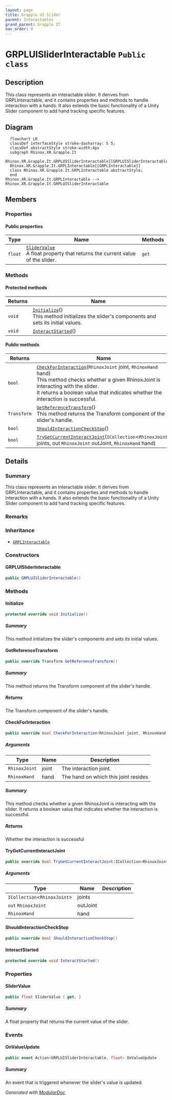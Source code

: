 ```yaml
---
layout: page
title: Grapple UI Slider
parent: Interactables
grand_parent: Grapple IT
nav_order: 9
---
```


# GRPLUISliderInteractable `Public class`

## Description

This class represents an interactable slider. It derives from
GRPLInteractable, and it contains properties and methods to handle interaction with a hands. It also
extends the basic functionality of a Unity Slider component to add hand tracking specific features.

## Diagram

```mermaid
  flowchart LR
  classDef interfaceStyle stroke-dasharray: 5 5;
  classDef abstractStyle stroke-width:4px
  subgraph Rhinox.XR.Grapple.It
  Rhinox.XR.Grapple.It.GRPLUISliderInteractable[[GRPLUISliderInteractable]]
  Rhinox.XR.Grapple.It.GRPLInteractable[[GRPLInteractable]]
  class Rhinox.XR.Grapple.It.GRPLInteractable abstractStyle;
  end
Rhinox.XR.Grapple.It.GRPLInteractable --> Rhinox.XR.Grapple.It.GRPLUISliderInteractable
```

## Members

### Properties

#### Public  properties

| Type    | Name                                                                                            | Methods |
|---------|-------------------------------------------------------------------------------------------------|---------|
| `float` | [`SliderValue`](#slidervalue)<br>A float property that returns the current value of the slider. | `get`   |

### Methods

#### Protected  methods

| Returns | Name                                                                                                          |
|---------|---------------------------------------------------------------------------------------------------------------|
| `void`  | [`Initialize`](#initialize)()<br>This method initializes the slider's components and sets its initial values. |
| `void`  | [`InteractStarted`](#interactstarted)()                                                                       |

#### Public  methods

| Returns     | Name                                                                                                                                                                                                                                                                    |
|-------------|-------------------------------------------------------------------------------------------------------------------------------------------------------------------------------------------------------------------------------------------------------------------------|
| `bool`      | [`CheckForInteraction`](#checkforinteraction)(`RhinoxJoint` joint, `RhinoxHand` hand)<br>This method checks whether a given RhinoxJoint is interacting with the slider.<br>            It returns a boolean value that indicates whether the interaction is successful. |
| `Transform` | [`GetReferenceTransform`](#getreferencetransform)()<br>This method returns the Transform component of the slider's handle.                                                                                                                                              |
| `bool`      | [`ShouldInteractionCheckStop`](#shouldinteractioncheckstop)()                                                                                                                                                                                                           |
| `bool`      | [`TryGetCurrentInteractJoint`](#trygetcurrentinteractjoint)(`ICollection`&lt;`RhinoxJoint`&gt; joints, out `RhinoxJoint` outJoint, `RhinoxHand` hand)                                                                                                                   |

## Details

### Summary

This class represents an interactable slider. It derives from
GRPLInteractable, and it contains properties and methods to handle interaction with a hands. It also
extends the basic functionality of a Unity Slider component to add hand tracking specific features.

### Remarks

### Inheritance

- [
  `GRPLInteractable`
  ](./rhinoxxrgrappleit-GRPLInteractable)

### Constructors

#### GRPLUISliderInteractable

```csharp
public GRPLUISliderInteractable()
```

### Methods

#### Initialize

```csharp
protected override void Initialize()
```

##### Summary

This method initializes the slider's components and sets its initial values.

#### GetReferenceTransform

```csharp
public override Transform GetReferenceTransform()
```

##### Summary

This method returns the Transform component of the slider's handle.

##### Returns

The Transform component of the slider's handle.

#### CheckForInteraction

```csharp
public override bool CheckForInteraction(RhinoxJoint joint, RhinoxHand hand)
```

##### Arguments

| Type          | Name  | Description                          |
|---------------|-------|--------------------------------------|
| `RhinoxJoint` | joint | The interaction joint.               |
| `RhinoxHand`  | hand  | The hand on which this joint resides |

##### Summary

This method checks whether a given RhinoxJoint is interacting with the slider.
It returns a boolean value that indicates whether the interaction is successful.

##### Returns

Whether the interaction is successful

#### TryGetCurrentInteractJoint

```csharp
public override bool TryGetCurrentInteractJoint(ICollection<RhinoxJoint> joints, out RhinoxJoint outJoint, RhinoxHand hand)
```

##### Arguments

| Type                               | Name     | Description |
|------------------------------------|----------|-------------|
| `ICollection`&lt;`RhinoxJoint`&gt; | joints   |             |
| `out` `RhinoxJoint`                | outJoint |             |
| `RhinoxHand`                       | hand     |             |

#### ShouldInteractionCheckStop

```csharp
public override bool ShouldInteractionCheckStop()
```

#### InteractStarted

```csharp
protected override void InteractStarted()
```

### Properties

#### SliderValue

```csharp
public float SliderValue { get; }
```

##### Summary

A float property that returns the current value of the slider.

### Events

#### OnValueUpdate

```csharp
public event Action<GRPLUISliderInteractable, float> OnValueUpdate
```

##### Summary

An event that is triggered whenever the slider's value is updated.

*Generated with* [*ModularDoc*](https://github.com/hailstorm75/ModularDoc)

